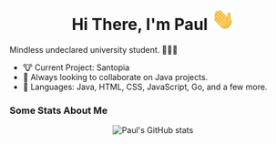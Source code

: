 <h1 align="Center">  Hi There, I'm Paul <img src="https://raw.githubusercontent.com/ABSphreak/ABSphreak/master/gifs/Hi.gif" width="40px" /> </h1>

Mindless undeclared university student. 👨🏼‍💻

- 🐮 Current Project: Santopia 
- 🌱 Always looking to collaborate on Java projects.
- 🔭 Languages: Java, HTML, CSS, JavaScript, Go, and a few more.


### Some Stats About Me
<p align="center" >
  <img alt="Paul's GitHub stats" src="https://github-readme-stats.vercel.app/api?username=paulstrano&count_private=true&show_icons=true&theme=merko"  > </p>
</p>
